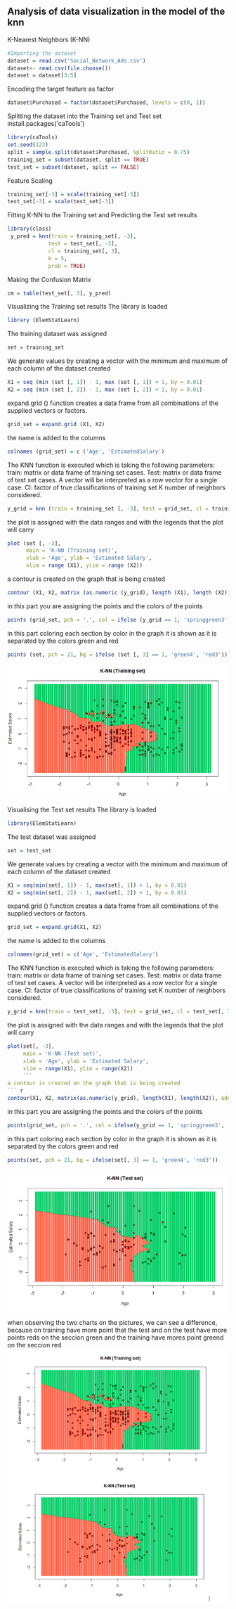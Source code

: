 ## Analysis of data visualization in the model of the knn

 K-Nearest Neighbors (K-NN)
``` r
#Importing the dataset
dataset = read.csv('Social_Network_Ads.csv')
dataset<- read.csv(file.choose())
dataset = dataset[3:5]
```
Encoding the target feature as factor
``` r
dataset$Purchased = factor(dataset$Purchased, levels = c(0, 1))
```
Splitting the dataset into the Training set and Test set
install.packages('caTools')
``` r
library(caTools)
set.seed(123)
split = sample.split(dataset$Purchased, SplitRatio = 0.75)
training_set = subset(dataset, split == TRUE)
test_set = subset(dataset, split == FALSE)
```
Feature Scaling
``` r
training_set[-3] = scale(training_set[-3])
test_set[-3] = scale(test_set[-3])
```
Fitting K-NN to the Training set and Predicting the Test set results
``` r
library(class)
 y_pred = knn(train = training_set[, -3],
             test = test_set[, -3],
             cl = training_set[, 3],
             k = 5,
             prob = TRUE)
```
Making the Confusion Matrix
``` r
cm = table(test_set[, 3], y_pred)
```
Visualizing the Training set results
The library is loaded
``` r
library (ElemStatLearn)
```
The training dataset was assigned
``` r
set = training_set
```
We generate values by creating a vector with the minimum and maximum of each column of the dataset created
``` r
X1 = seq (min (set [, 1]) - 1, max (set [, 1]) + 1, by = 0.01)
X2 = seq (min (set [, 2]) - 1, max (set [, 2]) + 1, by = 0.01)
```
expand.grid () function creates a data frame from all combinations of the supplied vectors or factors.
``` r
grid_set = expand.grid (X1, X2)
```
the name is added to the columns
``` r
colnames (grid_set) = c ('Age', 'EstimatedSalary')
```
The KNN function is executed which is taking the following parameters:
train: matrix or data frame of training set cases.
Test: matrix or data frame of test set cases. A vector will be interpreted as a row vector for a single case.
Cl: factor of true classifications of training set
K number of neighbors considered.
``` r
y_grid = knn (train = training_set [, -3], test = grid_set, cl = training_set [, 3], k = 5)
```
the plot is assigned with the data ranges and with the legends that the plot will carry
``` r
plot (set [, -3],
      main = 'K-NN (Training set)',
      xlab = 'Age', ylab = 'Estimated Salary',
      xlim = range (X1), ylim = range (X2))
```
 a contour is created on the graph that is being created
``` r
contour (X1, X2, matrix (as.numeric (y_grid), length (X1), length (X2)), add = TRUE)
```
 in this part you are assigning the points and the colors of the points
``` r
points (grid_set, pch = '.', col = ifelse (y_grid == 1, 'springgreen3', 'tomato'))
```
in this part coloring each section by color in the graph it is shown as it is separated by the colors green and red
``` r
points (set, pch = 21, bg = ifelse (set [, 3] == 1, 'green4', 'red3'))
```
![knntraining](knntrainingset.png)

 Visualising the Test set results
 The library is loaded
``` r
library(ElemStatLearn)
```
The test dataset was assigned
``` r
set = test_set
```
We generate values by creating a vector with the minimum and maximum of each column of the dataset created
``` r
X1 = seq(min(set[, 1]) - 1, max(set[, 1]) + 1, by = 0.01)
X2 = seq(min(set[, 2]) - 1, max(set[, 2]) + 1, by = 0.01)
```
expand.grid () function creates a data frame from all combinations of the supplied vectors or factors.
``` r
grid_set = expand.grid(X1, X2)
```
the name is added to the columns
``` r
colnames(grid_set) = c('Age', 'EstimatedSalary')
```
The KNN function is executed which is taking the following parameters:
train: matrix or data frame of training set cases.
Test: matrix or data frame of test set cases. A vector will be interpreted as a row vector for a single case.
Cl: factor of true classifications of training set
K number of neighbors considered.
``` r
y_grid = knn(train = test_set[, -3], test = grid_set, cl = test_set[, 3], k = 5)
```
the plot is assigned with the data ranges and with the legends that the plot will carry
``` r
plot(set[, -3],
     main = 'K-NN (Test set)',
     xlab = 'Age', ylab = 'Estimated Salary',
     xlim = range(X1), ylim = range(X2))
	 ```
a contour is created on the graph that is being created
``` r
contour(X1, X2, matrix(as.numeric(y_grid), length(X1), length(X2)), add = TRUE)
```
in this part you are assigning the points and the colors of the points
``` r
points(grid_set, pch = '.', col = ifelse(y_grid == 1, 'springgreen3', 'tomato'))
```
in this part coloring each section by color in the graph it is shown as it is separated by the colors green and red
``` r
points(set, pch = 21, bg = ifelse(set[, 3] == 1, 'green4', 'red3'))
```


![knntest](knntestset.png)


when observing the two charts on the pictures, we can see a difference, because on training have more point that the test and on the test have more points reds on the seccion green and the training have mores point greend on the seccion red
![knntraining-test](Training-test.PNG)

